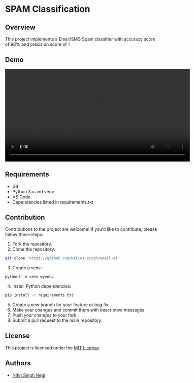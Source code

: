 # SPAM Classification


## Overview
This project implements a Email/SMS Spam classifier with accuracy score of 98% and 
precision score of 1

## Demo
<video src="https://github.com/Nitin1-singh/car-ai/assets/148739561/2107d318-c33c-477f-b5cf-63ec0fea49c0" height="300px" controls>
</video>

<!-- ## Features
- Scalable recommendation model trained on a large dataset of movies and user ratings.
- Real-time recommendation engine for generating personalized recommendations based on user interactions.
- Integration with streaming data processing frameworks for handling real-time user interactions.
- Support for model evaluation using offline metrics and online A/B testing.
- Continuous learning and adaptation based on user feedback. -->

## Requirements
- Git
- Python 3.x and venv
- VS Code 
- Dependencies listed in requirements.txt



## Contribution
Contributions to the project are welcome! If you'd like to contribute, please follow these steps:
1. Fork the repository.
2. Clone the repository:
  ```sh
  git clone "https://github.com/Nitin1-singh/email-ai"
  ```
3. Create a venv:
  ```python
  python3 -m venv myvenv
  ```
4. Install Python dependencies:
  ```sh
  pip install -r requirements.txt
  ```
5. Create a new branch for your feature or bug fix.
6. Make your changes and commit them with descriptive messages.
7. Push your changes to your fork.
8. Submit a pull request to the main repository.

## License
This project is licensed under the [MIT License](LICENSE).

## Authors
- [Nitin Singh Negi](https://github.com/Nitin1-singh)


